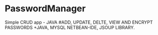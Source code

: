 # PasswordManager
Simple CRUD app - JAVA
#ADD, UPDATE, DELTE, VIEW AND ENCRYPT PASSWORDS
+JAVA, MYSQL NETBEAN-IDE, JSOUP LIBRARY.

